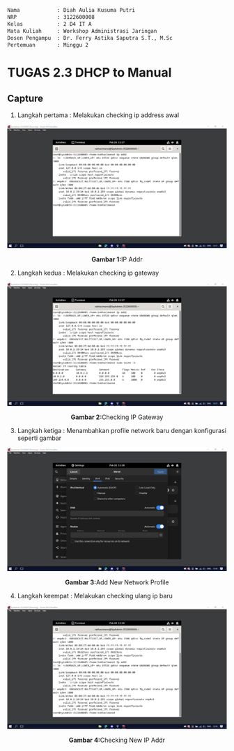     Nama            : Diah Aulia Kusuma Putri
    NRP             : 3122600008
    Kelas           : 2 D4 IT A
    Mata Kuliah     : Workshop Administrasi Jaringan
    Dosen Pengampu  : Dr. Ferry Astika Saputra S.T., M.Sc
    Pertemuan       : Minggu 2

# TUGAS 2.3 DHCP to Manual

## Capture

1. Langkah pertama : Melakukan checking ip address awal
<div align="center">
<img src="./assets/1.png">
<p><strong>Gambar 1:</strong>IP Addr</p>
</div>

2. Langkah kedua : Melakukan checking ip gateway
<div align="center">
<img src="./assets/2.png">
<p><strong>Gambar 2:</strong>Checking IP Gateway</p>
</div>

3. Langkah ketiga : Menambahkan profile network baru dengan konfigurasi seperti gambar
<div align="center">
<img src="./assets/3.png">
<p><strong>Gambar 3:</strong>Add New Network Profile</p>
</div>

4. Langkah keempat : Melakukan checking ulang ip baru
<div align="center">
<img src="./assets/4.png">
<p><strong>Gambar 4:</strong>Checking New IP Addr</p>
</div>
